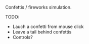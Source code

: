 Confettis / fireworks simulation.

TODO:
- Lauch a confetti from mouse click
- Leave a tail behind confettis
- Controls?
